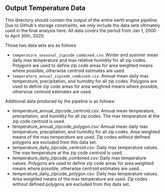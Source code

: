 ## Output Temperature Data

This directory should contain the output of the entire earth engine pipeline. Due to Github's 
storage constraints, we only include the data sets ultimately used in the final analysis here. All data covers the period from Jan 1, 2000 to April 30th, 2020.

Those two data sets are as follows:
- `temperature_seasonal_zipcode_combined.csv`: Winter and summer mean daily max temperature and max relative humidity for all zip codes. Polygons are used to define zip code areas for area weighted means where possible, otherwise centroid estimates are used.
- `temperature_annual_zipcode_combined.csv`: Annual mean daily max temperature, precipitation, and humidity for all zip codes. Polygons are used to define zip code areas for area weighred means where possible, otherwise centroid estimates are used.

Additional data produced by the pipeline is as follows:
- temperature_annual_zipcode_centroid.csv: Annual mean temperature, precipitation, and humidity for all zip codes. The max temperature at the zip code centroid is used.
- temperature_annual_zipcode_polygon.csv: Annual mean daily max temperature, precipitation, and humidity for all zip codes. Area weighted means of the max temperature are used. Zip codes without defined polygons are excluded from this data set.
- temperature_daily_zipcode_centroid.csv: Daily max temperature values. The max temperature at the zip code centroid is used.
- temperature_daily_zipcode_combined.csv: Daily max temperature values. Polygons are used to define zip code areas for area weighted means where possible, otherwise centroid estimates are used.
- temperature_daily_zipcode_polygon.csv: Daily max temperature values. Area weighted means of the max temperature are used. Zip codes without defined polygons are excluded from this data set.